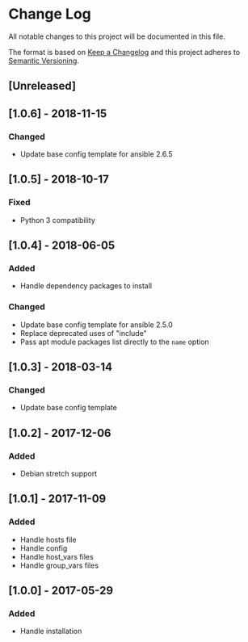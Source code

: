 # Change Log
All notable changes to this project will be documented in this file.

The format is based on [Keep a Changelog](http://keepachangelog.com/)
and this project adheres to [Semantic Versioning](http://semver.org/).

## [Unreleased]

## [1.0.6] - 2018-11-15
### Changed
- Update base config template for ansible 2.6.5

## [1.0.5] - 2018-10-17
### Fixed
- Python 3 compatibility

## [1.0.4] - 2018-06-05
### Added
- Handle dependency packages to install

### Changed
- Update base config template for ansible 2.5.0
- Replace deprecated uses of "include"
- Pass apt module packages list directly to the `name` option

## [1.0.3] - 2018-03-14
### Changed
- Update base config template

## [1.0.2] - 2017-12-06
### Added
- Debian stretch support

## [1.0.1] - 2017-11-09
### Added
- Handle hosts file
- Handle config
- Handle host_vars files
- Handle group_vars files

## [1.0.0] - 2017-05-29
### Added
- Handle installation
